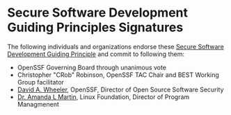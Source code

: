 # Secure Software Development Guiding Principles Signatures

The following individuals and organizations endorse these [Secure Software Development Guiding Principle](./SecureSoftwareGuidingPrinciples) and commit to following them:

- OpenSSF Governing Board through unanimous vote
- Christopher "CRob" Robinson, OpenSSF TAC Chair and BEST Working Group facilitator
- [David A. Wheeler](https://dwheeler.com), OpenSSF, Director of Open Source Software Security
- [Dr. Amanda L Martin](https://github.com/hythloda), Linux Foundation, Director of Program Managmenent

